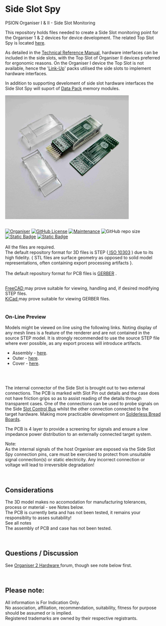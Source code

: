 # Side Slot Spy
PSION Organiser I & II - Side Slot Monitoring

This repository holds files needed to create a Side Slot monitoring point for the Organiser 1 & 2 devices for device development. The related Top Slot Spy is located <a href="https://github.com/nofitnessforpurpose/TopSlotSpy">here</a>.  

As detailed in the <a href="https://www.jaapsch.net/psion/tech04.htm">Technical Reference Manual</a>, hardware interfaces can be included in the side slots, with the Top Slot of Organiser II devices preferred for ergonomic reasons. On the Organiser I device the Top Slot is not available, hence the '<a href="https://www.jaapsch.net/psion/p1manlink2.htm">Link-Up</a>' packs utilised the side slots to implement hardware interfaces.  

In addition to supporting develoment of side slot hardware interfaces the Side Slot Spy will suport of <a href="https://www.jaapsch.net/psion/tech09.htm">Data Pack</a> memory modules.  

<div align="center">
  <div style="display: flex; align-items: flex-start;">
    
  <img src="https://github.com/nofitnessforpurpose/SideSlotSpy/blob/main/images/Assembly 01.jpg?raw=true" width="400px" alt="PSION Organiser II Side Slot Case. Image copyright (c) 18 August 2025 nofitnessforpurpose All Rights Reserved">
  </div>
</div>
<BR>

[![Organiser](https://img.shields.io/badge/gadget-Organiser_II-blueviolet.svg?%3D&style=flat-square)]([https://en.wikipedia.org/wiki/Psion_Organiser])
[![GitHub License](https://img.shields.io/github/license/nofitnessforpurpose/TopSlotSpy?style=flat-square)](https://github.com/nofitnessforpurpose/SideSlotSpy/blob/main/LICENSE) 
[![Maintenance](https://img.shields.io/badge/maintained%3F-yes-green.svg?style=flat-square)](https://github.com/nofitnessforpurpose/SideSlotSpy/graphs/commit-activity)
![GitHub repo size](https://img.shields.io/github/repo-size/nofitnessforpurpose/SideSlotSpy?style=flat-square)
[![Static Badge](https://img.shields.io/badge/format-STEP%20Solid%20Model-blue?style=flat-square)](https://en.wikipedia.org/wiki/ISO_10303)
[![Static Badge](https://img.shields.io/badge/format-GERBER%20PCB-blue?style=flat-square)](https://en.wikipedia.org/wiki/Gerber_format)
<br>  
  All the files are required.  <br>
  The default repository format for 3D files is STEP (<a target="_blank" rel="noopener noreferrer" href="https://en.wikipedia.org/wiki/ISO_10303"> ISO 10303</a> ) due to its high fidelity.  { STL files are surface geometry as opposed to solid model representations, often containing export processing artifacts }. 
<br>  
  The default repository format for PCB files is <a targer="_blank" rel="noopener noreferrer" href="https://en.wikipedia.org/wiki/Gerber_format">GERBER</a> .
<br>

<br>  
<a target="_blank" rel="noopener noreferrer" href="https://www.freecad.org/" > FreeCAD </a> may prove suitable for viewing, handling and, if desired modifying STEP files.
<br>
<a target="_blank" rel="noopener noreferrer" href="https://www.kicad.org/" >KiCad </a> may prove suitable for viewing GERBER files.  
<br>
<br>

### On-Line Preview   
Models might be viewed on line using the following links. Noting display of any mesh lines is a feature of the renderer and are not contained in the source STEP model. It is strongly recommended to use the source STEP file where ever possible, as any export process will introduce artifacts.  
 - Assembly - <a target="_blank" href="https://3dviewer.net/#model=https://github.com/nofitnessforpurpose/SideSlotSpy/blob/main/CAD/ass-sss-01.stp">here</a>.
 - Outer - <a target="_blank" href="https://3dviewer.net/#model=https://github.com/nofitnessforpurpose/SideSlotSpy/blob/main/CAD/Outer%2003%20-%20No%20Grips%20-%20Slot.stp">here</a>.
 - Cover - <a target="_blank" href="https://3dviewer.net/#model=https://github.com/nofitnessforpurpose/SideSlotSpy/blob/main/CAD/Top-Cover%2003%20-%20No%20Hole.stp">here</a>.  
<BR>
<BR>

The internal connector of the Side Slot is brought out to two external connections. The PCB is marked with Slot Pin out details and the case does not have friction grips so as to assist reading of the details through transparent cases. One of the connections can be used to probe signals on the Side <a href="https://www.jaapsch.net/psion/tech04.htm#p4.2">Slot Control Bus<a> whilst the other connection connected to the target hardware. Making more practicable development on <a href="https://en.wikipedia.org/wiki/Breadboard">Solderless Bread Boards<a/>.  

The PCB is 4 layer to provide a screening for signals and ensure a low impedance power distribution to an externally connected target system.  

Note:  
As the internal signals of the host Organiser are exposed via the Side Slot Spy connection pins, care must be exercised to protect from unsuitable signal connection(s) or static electricity. Any incorrect connection or voltage will lead to irreversible degradation!

<br>

## Considerations
The 3D model makes no accomodation for manufacturing tolerances, process or material - see Notes below.  
The PCB is currently beta and has not been tested, it remains your responsiblity to asses suitability!  
See all notes  
The assembly of PCB and case has not been tested.  

<br>

## Questions / Discussion
See <a target="_blank" rel="noopener noreferrer" href="https://www.organiser2.com/"> Organiser 2 Hardware </a> forum, though see note below first.  

<br>

## Please note:  
All information is For Indication Only.  
No association, affiliation, recommendation, suitability, fitness for purpose should be assumed or is implied.  
Registered trademarks are owned by their respective registrants.  

